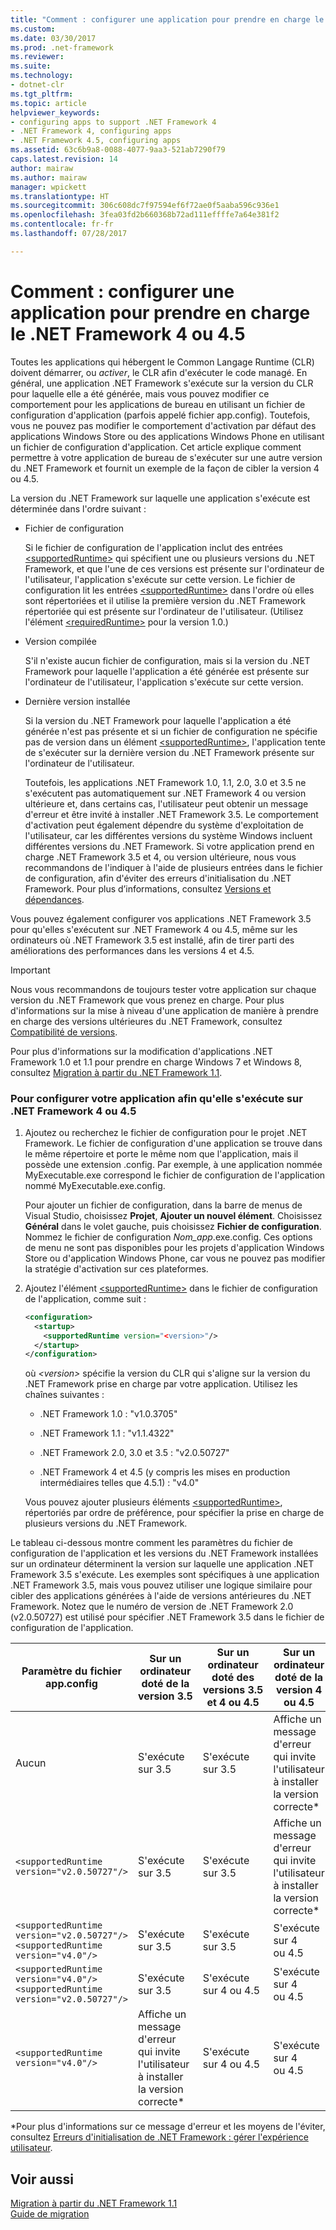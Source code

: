 ```yaml
---
title: "Comment : configurer une application pour prendre en charge le .NET Framework 4 ou 4.5"
ms.custom: 
ms.date: 03/30/2017
ms.prod: .net-framework
ms.reviewer: 
ms.suite: 
ms.technology:
- dotnet-clr
ms.tgt_pltfrm: 
ms.topic: article
helpviewer_keywords:
- configuring apps to support .NET Framework 4
- .NET Framework 4, configuring apps
- .NET Framework 4.5, configuring apps
ms.assetid: 63c6b9a8-0088-4077-9aa3-521ab7290f79
caps.latest.revision: 14
author: mairaw
ms.author: mairaw
manager: wpickett
ms.translationtype: HT
ms.sourcegitcommit: 306c608dc7f97594ef6f72ae0f5aaba596c936e1
ms.openlocfilehash: 3fea03fd2b660368b72ad111effffe7a64e381f2
ms.contentlocale: fr-fr
ms.lasthandoff: 07/28/2017

---
```

# <a name="how-to-configure-an-app-to-support-net-framework-4-or-45"></a>Comment : configurer une application pour prendre en charge le .NET Framework 4 ou 4.5
Toutes les applications qui hébergent le Common Langage Runtime (CLR) doivent démarrer, ou *activer*, le CLR afin d'exécuter le code managé. En général, une application .NET Framework s'exécute sur la version du CLR pour laquelle elle a été générée, mais vous pouvez modifier ce comportement pour les applications de bureau en utilisant un fichier de configuration d'application (parfois appelé fichier app.config). Toutefois, vous ne pouvez pas modifier le comportement d'activation par défaut des applications Windows Store ou des applications Windows Phone en utilisant un fichier de configuration d'application. Cet article explique comment permettre à votre application de bureau de s'exécuter sur une autre version du .NET Framework et fournit un exemple de la façon de cibler la version 4 ou 4.5.  
  
 La version du .NET Framework sur laquelle une application s'exécute est déterminée dans l'ordre suivant :  
  
-   Fichier de configuration  
  
     Si le fichier de configuration de l'application inclut des entrées [\<supportedRuntime>](../../../docs/framework/configure-apps/file-schema/startup/supportedruntime-element.md) qui spécifient une ou plusieurs versions du .NET Framework, et que l'une de ces versions est présente sur l'ordinateur de l'utilisateur, l'application s'exécute sur cette version. Le fichier de configuration lit les entrées [\<supportedRuntime>](../../../docs/framework/configure-apps/file-schema/startup/supportedruntime-element.md) dans l'ordre où elles sont répertoriées et il utilise la première version du .NET Framework répertoriée qui est présente sur l'ordinateur de l'utilisateur. (Utilisez l'élément [\<requiredRuntime>](../../../docs/framework/configure-apps/file-schema/startup/requiredruntime-element.md) pour la version 1.0.)  
  
-   Version compilée  
  
     S'il n'existe aucun fichier de configuration, mais si la version du .NET Framework pour laquelle l'application a été générée est présente sur l'ordinateur de l'utilisateur, l'application s'exécute sur cette version.  
  
-   Dernière version installée  
  
     Si la version du .NET Framework pour laquelle l'application a été générée n'est pas présente et si un fichier de configuration ne spécifie pas de version dans un élément [\<supportedRuntime>](../../../docs/framework/configure-apps/file-schema/startup/supportedruntime-element.md), l'application tente de s'exécuter sur la dernière version du .NET Framework présente sur l'ordinateur de l'utilisateur.  
  
     Toutefois, les applications .NET Framework 1.0, 1.1, 2.0, 3.0 et 3.5 ne s'exécutent pas automatiquement sur .NET Framework 4 ou version ultérieure et, dans certains cas, l'utilisateur peut obtenir un message d'erreur et être invité à installer .NET Framework 3.5. Le comportement d'activation peut également dépendre du système d'exploitation de l'utilisateur, car les différentes versions du système Windows incluent différentes versions du .NET Framework. Si votre application prend en charge .NET Framework 3.5 et 4, ou version ultérieure, nous vous recommandons de l'indiquer à l'aide de plusieurs entrées dans le fichier de configuration, afin d'éviter des erreurs d'initialisation du .NET Framework. Pour plus d’informations, consultez [Versions et dépendances](../../../docs/framework/migration-guide/versions-and-dependencies.md).  
  
 Vous pouvez également configurer vos applications .NET Framework 3.5 pour qu'elles s'exécutent sur .NET Framework 4 ou 4.5, même sur les ordinateurs où .NET Framework 3.5 est installé, afin de tirer parti des améliorations des performances dans les versions 4 et 4.5.  
  
> [!IMPORTANT]
>  Nous vous recommandons de toujours tester votre application sur chaque version du .NET Framework que vous prenez en charge. Pour plus d'informations sur la mise à niveau d'une application de manière à prendre en charge des versions ultérieures du .NET Framework, consultez [Compatibilité de versions](../../../docs/framework/migration-guide/version-compatibility.md).  
  
 Pour plus d'informations sur la modification d'applications .NET Framework 1.0 et 1.1 pour prendre en charge Windows 7 et Windows 8, consultez [Migration à partir du .NET Framework 1.1](../../../docs/framework/migration-guide/migrating-from-the-net-framework-1-1.md).  
  
### <a name="to-configure-your-app-to-run-on-the-net-framework-4-or-45"></a>Pour configurer votre application afin qu'elle s'exécute sur .NET Framework 4 ou 4.5  
  
1.  Ajoutez ou recherchez le fichier de configuration pour le projet .NET Framework. Le fichier de configuration d'une application se trouve dans le même répertoire et porte le même nom que l'application, mais il possède une extension .config. Par exemple, à une application nommée MyExecutable.exe correspond le fichier de configuration de l'application nommé MyExecutable.exe.config.  
  
     Pour ajouter un fichier de configuration, dans la barre de menus de Visual Studio, choisissez **Projet**, **Ajouter un nouvel élément**. Choisissez **Général** dans le volet gauche, puis choisissez **Fichier de configuration**.  Nommez le fichier de configuration *Nom_app*.exe.config. Ces options de menu ne sont pas disponibles pour les projets d'application Windows Store ou d'application Windows Phone, car vous ne pouvez pas modifier la stratégie d'activation sur ces plateformes.  
  
2.  Ajoutez l'élément [\<supportedRuntime>](../../../docs/framework/configure-apps/file-schema/startup/supportedruntime-element.md) dans le fichier de configuration de l'application, comme suit :  
  
    ```xml  
    <configuration>  
      <startup>  
        <supportedRuntime version="<version>"/>  
      </startup>  
    </configuration>  
    ```  
  
     où *\<version>* spécifie la version du CLR qui s'aligne sur la version du .NET Framework prise en charge par votre application. Utilisez les chaînes suivantes :  
  
    -   .NET Framework 1.0 : "v1.0.3705"  
  
    -   .NET Framework 1.1 : "v1.1.4322"  
  
    -   .NET Framework 2.0, 3.0 et 3.5 : "v2.0.50727"  
  
    -   .NET Framework 4 et 4.5 (y compris les mises en production intermédiaires telles que 4.5.1) : "v4.0"  
  
     Vous pouvez ajouter plusieurs éléments [\<supportedRuntime>](../../../docs/framework/configure-apps/file-schema/startup/supportedruntime-element.md), répertoriés par ordre de préférence, pour spécifier la prise en charge de plusieurs versions du .NET Framework.  
  
 Le tableau ci-dessous montre comment les paramètres du fichier de configuration de l'application et les versions du .NET Framework installées sur un ordinateur déterminent la version sur laquelle une application .NET Framework 3.5 s'exécute. Les exemples sont spécifiques à une application .NET Framework 3.5, mais vous pouvez utiliser une logique similaire pour cibler des applications générées à l'aide de versions antérieures du .NET Framework. Notez que le numéro de version de .NET Framework 2.0 (v2.0.50727) est utilisé pour spécifier .NET Framework 3.5 dans le fichier de configuration de l'application.  
  
|Paramètre du fichier app.config|Sur un ordinateur doté de la version 3.5|Sur un ordinateur doté des versions 3.5 et 4 ou 4.5|Sur un ordinateur doté de la version 4 ou 4.5|  
|-|-|-|-|  
|Aucun|S'exécute sur 3.5|S'exécute sur 3.5|Affiche un message d'erreur qui invite l'utilisateur à installer la version correcte*|  
|`<supportedRuntime version="v2.0.50727"/>`|S'exécute sur 3.5|S'exécute sur 3.5|Affiche un message d'erreur qui invite l'utilisateur à installer la version correcte*|  
|`<supportedRuntime version="v2.0.50727"/>` <br /> `<supportedRuntime version="v4.0"/>`|S'exécute sur 3.5|S'exécute sur 3.5|S'exécute sur 4 ou 4.5|  
|`<supportedRuntime version="v4.0"/>` <br /> `<supportedRuntime version="v2.0.50727"/>`|S'exécute sur 3.5|S'exécute sur 4 ou 4.5|S'exécute sur 4 ou 4.5|  
|`<supportedRuntime version="v4.0"/>`|Affiche un message d'erreur qui invite l'utilisateur à installer la version correcte*|S'exécute sur 4 ou 4.5|S'exécute sur 4 ou 4.5|  
  
 \*Pour plus d'informations sur ce message d'erreur et les moyens de l'éviter, consultez [Erreurs d'initialisation de .NET Framework : gérer l'expérience utilisateur](../../../docs/framework/deployment/initialization-errors-managing-the-user-experience.md).  
  
## <a name="see-also"></a>Voir aussi  
 [Migration à partir du .NET Framework 1.1](../../../docs/framework/migration-guide/migrating-from-the-net-framework-1-1.md)   
 [Guide de migration](../../../docs/framework/migration-guide/index.md)

